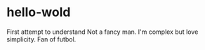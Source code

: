 # hello-wold
First attempt to understand
Not a fancy man. I'm complex but love simplicity.
Fan of futbol.
